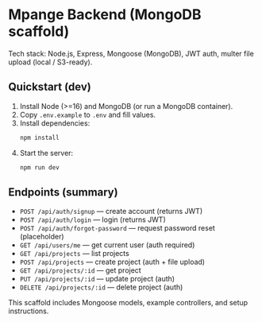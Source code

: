 # Mpange Backend (MongoDB scaffold)

Tech stack: Node.js, Express, Mongoose (MongoDB), JWT auth, multer file upload (local / S3-ready).

## Quickstart (dev)
1. Install Node (>=16) and MongoDB (or run a MongoDB container).
2. Copy `.env.example` to `.env` and fill values.
3. Install dependencies:
   ```bash
   npm install
   ```
4. Start the server:
   ```bash
   npm run dev
   ```

## Endpoints (summary)
- `POST /api/auth/signup` — create account (returns JWT)
- `POST /api/auth/login` — login (returns JWT)
- `POST /api/auth/forgot-password` — request password reset (placeholder)
- `GET /api/users/me` — get current user (auth required)
- `GET /api/projects` — list projects
- `POST /api/projects` — create project (auth + file upload)
- `GET /api/projects/:id` — get project
- `PUT /api/projects/:id` — update project (auth)
- `DELETE /api/projects/:id` — delete project (auth)

This scaffold includes Mongoose models, example controllers, and setup instructions.
